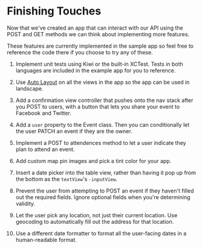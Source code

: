 # Finishing Touches

Now that we've created an app that can interact with our API using the POST and GET methods 
we can think about implementing more features. 

These features are currently implemented in the sample app 
so feel free to reference the code there if you choose to try any of these.

1. Implement unit tests using Kiwi or the built-in XCTest. Tests in both languages are included in the example app for you to reference.

2. Use [Auto Layout](https://developer.apple.com/library/ios/documentation/UserExperience/Conceptual/AutolayoutPG/index.html) on all the views in the app so the app can be used in landscape.

3. Add a confirmation view controller that pushes onto the nav stack after you POST to users, with a button that lets you share your event to Facebook and Twitter.

4. Add a `user` property to the Event class. Then you can conditionally let the user PATCH an event if they are the owner.

5. Implement a POST to attendences method to let a user indicate they plan to attend an event.

6. Add custom map pin images and pick a tint color for your app.

7. Insert a date picker into the table view, rather than having it pop up from the bottom as the `textView`'s `-inputView`.

8. Prevent the user from attempting to POST an event if they haven't filled out the required fields. Ignore optional fields when you're determining validity.

9. Let the user pick any location, not just their current location. Use geocoding to automatically fill out the address for that location.

10. Use a different date formatter to format all the user-facing dates in a human-readable format.
